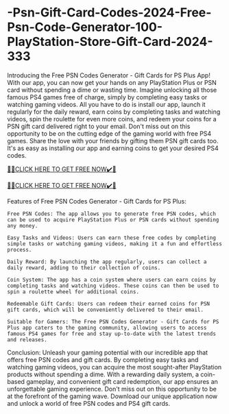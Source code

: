 # -Psn-Gift-Card-Codes-2024-Free-Psn-Code-Generator-100-PlayStation-Store-Gift-Card-2024-333
Introducing the Free PSN Codes Generator - Gift Cards for PS Plus App! With our app, you can now get your hands on any PlayStation Plus or PSN card without spending a dime or wasting time. Imagine unlocking all those famous PS4 games free of charge, simply by completing easy tasks or watching gaming videos. All you have to do is install our app, launch it regularly for the daily reward, earn coins by completing tasks and watching videos, spin the roulette for even more coins, and redeem your coins for a PSN gift card delivered right to your email. Don't miss out on this opportunity to be on the cutting edge of the gaming world with free PS4 games. Share the love with your friends by gifting them PSN gift cards too. It's as easy as installing our app and earning coins to get your desired PS4 codes.

[🎁🎁CLICK HERE TO GET FREE NOW✔️🎁](https://www.footlogix.com/Footlogix/media/Before-and-After/allgiftrafisarkar.html)

[🎁🎁CLICK HERE TO GET FREE NOW✔️🎁](https://www.footlogix.com/Footlogix/media/Before-and-After/allgiftrafisarkar.html)

Features of Free PSN Codes Generator - Gift Cards for PS Plus:

    Free PSN Codes: The app allows you to generate free PSN codes, which can be used to acquire PlayStation Plus or PSN cards without spending any money.

    Easy Tasks and Videos: Users can earn these free codes by completing simple tasks or watching gaming videos, making it a fun and effortless process.

    Daily Reward: By launching the app regularly, users can collect a daily reward, adding to their collection of coins.

    Coin System: The app has a coin system where users can earn coins by completing tasks and watching videos. These coins can then be used to spin a roulette wheel for additional coins.

    Redeemable Gift Cards: Users can redeem their earned coins for PSN gift cards, which will be conveniently delivered to their email.

    Suitable for Gamers: The Free PSN Codes Generator - Gift Cards for PS Plus app caters to the gaming community, allowing users to access famous PS4 games for free and stay up-to-date with the latest trends and releases.

Conclusion:
Unleash your gaming potential with our incredible app that offers free PSN codes and gift cards. By completing easy tasks and watching gaming videos, you can acquire the most sought-after PlayStation products without spending a dime. With a rewarding daily system, a coin-based gameplay, and convenient gift card redemption, our app ensures an unforgettable gaming experience. Don't miss out on this opportunity to be at the forefront of the gaming wave. Download our unique application now and unlock a world of free PSN codes and PS4 gift cards.
